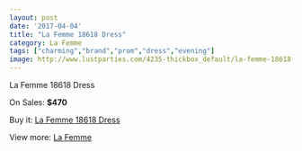 ```yaml
---
layout: post
date: '2017-04-04'
title: "La Femme 18618 Dress"
category: La Femme
tags: ["charming","brand","prom","dress","evening"]
image: http://www.lustparties.com/4235-thickbox_default/la-femme-18618-dress.jpg
---
```

La Femme 18618 Dress

On Sales: **$470**
<a href="https://www.lustparties.com/en/la-femme/1405-la-femme-18618-dress.html"><amp-img layout="responsive" width="600" height="600" src="//www.lustparties.com/4235-thickbox_default/la-femme-18618-dress.jpg" alt="La Femme 18618 Dress 0" /></a>
<a href="https://www.lustparties.com/en/la-femme/1405-la-femme-18618-dress.html"><amp-img layout="responsive" width="600" height="600" src="//www.lustparties.com/4236-thickbox_default/la-femme-18618-dress.jpg" alt="La Femme 18618 Dress 1" /></a>

Buy it: [La Femme 18618 Dress](https://www.lustparties.com/en/la-femme/1405-la-femme-18618-dress.html "La Femme 18618 Dress")

View more: [La Femme](https://www.lustparties.com/en/4-la-femme "La Femme")